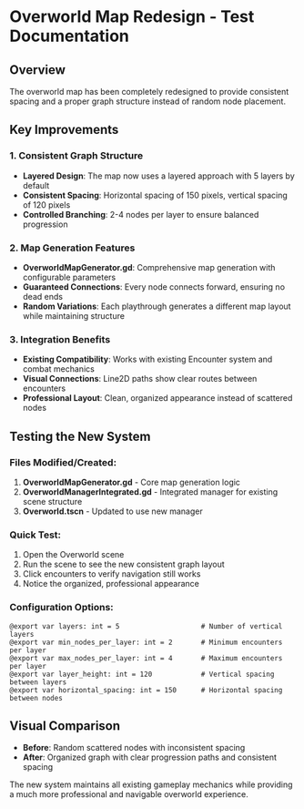 # Overworld Map Redesign - Test Documentation

## Overview

The overworld map has been completely redesigned to provide consistent spacing and a proper graph structure instead of random node placement.

## Key Improvements

### 1. Consistent Graph Structure

- **Layered Design**: The map now uses a layered approach with 5 layers by default
- **Consistent Spacing**: Horizontal spacing of 150 pixels, vertical spacing of 120 pixels
- **Controlled Branching**: 2-4 nodes per layer to ensure balanced progression

### 2. Map Generation Features

- **OverworldMapGenerator.gd**: Comprehensive map generation with configurable parameters
- **Guaranteed Connections**: Every node connects forward, ensuring no dead ends
- **Random Variations**: Each playthrough generates a different map layout while maintaining structure

### 3. Integration Benefits

- **Existing Compatibility**: Works with existing Encounter system and combat mechanics
- **Visual Connections**: Line2D paths show clear routes between encounters
- **Professional Layout**: Clean, organized appearance instead of scattered nodes

## Testing the New System

### Files Modified/Created:

1. **OverworldMapGenerator.gd** - Core map generation logic
2. **OverworldManagerIntegrated.gd** - Integrated manager for existing scene structure
3. **Overworld.tscn** - Updated to use new manager

### Quick Test:

1. Open the Overworld scene
2. Run the scene to see the new consistent graph layout
3. Click encounters to verify navigation still works
4. Notice the organized, professional appearance

### Configuration Options:

```gdscript
@export var layers: int = 5                    # Number of vertical layers
@export var min_nodes_per_layer: int = 2       # Minimum encounters per layer
@export var max_nodes_per_layer: int = 4       # Maximum encounters per layer
@export var layer_height: int = 120            # Vertical spacing between layers
@export var horizontal_spacing: int = 150      # Horizontal spacing between nodes
```

## Visual Comparison

- **Before**: Random scattered nodes with inconsistent spacing
- **After**: Organized graph with clear progression paths and consistent spacing

The new system maintains all existing gameplay mechanics while providing a much more professional and navigable overworld experience.
